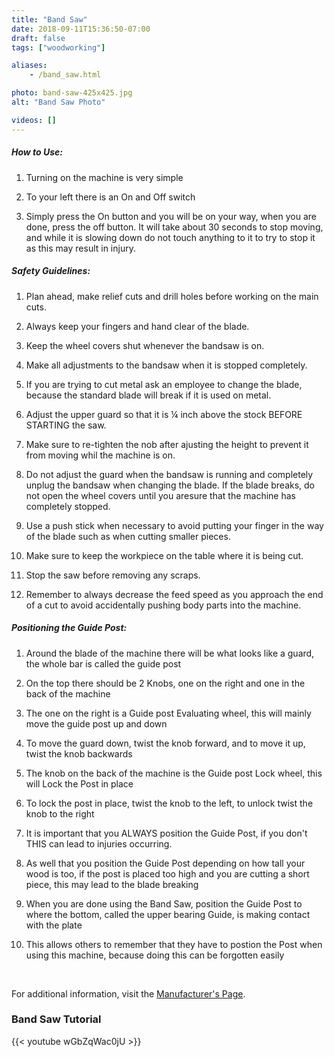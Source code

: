 ```yaml
---
title: "Band Saw"
date: 2018-09-11T15:36:50-07:00
draft: false
tags: ["woodworking"]

aliases:
    - /band_saw.html

photo: band-saw-425x425.jpg
alt: "Band Saw Photo"

videos: []
---
```



##### How to Use:
1. Turning on the machine is very simple 

2. To your left there is an On and Off switch

3. Simply press the On button and you will be on your way, when you are done,       press the off button. It will take about 30 seconds to stop moving, and while     it is slowing down do not touch anything to it to try to stop it as this may      result in injury.

##### Safety Guidelines:
1. Plan ahead, make relief cuts and drill holes before working on the main cuts.

2. Always keep your fingers and hand clear of the blade.

3. Keep the wheel covers shut whenever the bandsaw is on.

4. Make all adjustments to the bandsaw when it is stopped completely.

5. If you are trying to cut metal ask an employee to change the blade, because      the standard blade will break if it is used on metal. 

6. Adjust the upper guard so that it is ¼ inch above the stock BEFORE STARTING      the saw.

7. Make sure to re-tighten the nob after ajusting the height to prevent it from     moving whil the machine is on.

8. Do not adjust the guard when the bandsaw is running and completely unplug the    bandsaw when changing the blade. If the blade breaks, do not open the wheel       covers until you aresure that the machine has completely stopped.

9. Use a push stick when necessary to avoid putting your finger in the way of the   blade such as when cutting smaller pieces.

10. Make sure to keep the workpiece on the table where it is being cut.

11. Stop the saw before removing any scraps.

12. Remember to always decrease the feed speed as you approach the end of a cut     to avoid accidentally pushing body parts into the machine.

##### Positioning the Guide Post:
1. Around the blade of the machine there will be what looks like a guard, the       whole bar is called the guide post

2. On the top there should be 2 Knobs, one on the right and one in the back of      the machine

3. The one on the right is a Guide post Evaluating wheel, this will mainly move     the guide post up and down

4. To move the guard down, twist the knob forward, and to move it up, twist the     knob backwards

5. The knob on the back of the machine is the Guide post Lock wheel, this will      Lock the Post in place

6. To lock the post in place, twist the knob to the left, to unlock twist the       knob to the right

7. It is important that you ALWAYS position the Guide Post, if you don't THIS can   lead to injuries occurring.

8. As well that you position the Guide Post depending on how tall your wood is      too, if the post is placed too high and you are cutting a short piece, this may   lead to the blade breaking

9. When you are done using the Band Saw, position the Guide Post to where the       bottom, called the upper bearing Guide, is making contact with the plate

10. This allows others to remember that they have to postion the Post when using    this machine, because doing this can be forgotten easily

<br/>

For additional information, visit the [Manufacturer's Page](https://www.jettools.com/us/en/p/jwbs-14dxpro-14-deluxe-pro-bandsaw-kit/710116K).

### Band Saw Tutorial
{{< youtube wGbZqWac0jU >}}
